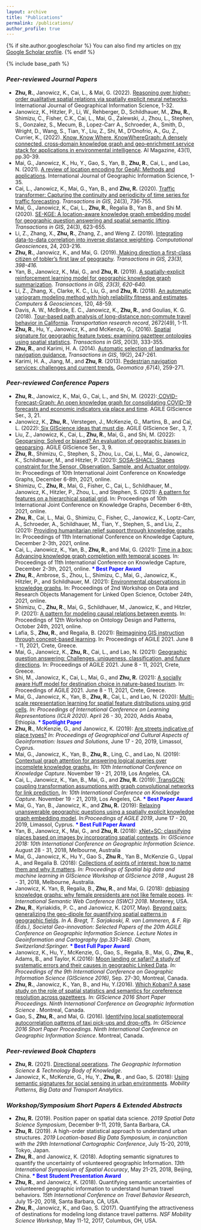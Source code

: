 ```yaml
---
layout: archive
title: "Publications"
permalink: /publications/
author_profile: true
---
```


{% if site.author.googlescholar %}
  You can also find my articles on <a href="{{site.author.googlescholar}}">my Google Scholar profile</a>.
{% endif %}

{% include base_path %}

<!-- {% for post in site.publications reversed %}
  {% include archive-single.html %}
{% endfor %} -->

<h3> <i>Peer-reviewed Journal Papers </i></h3>
<ul>
   <li><strong>Zhu, R.</strong>, Janowicz, K., Cai, L., & Mai, G. (2022). <a href="https://www.tandfonline.com/doi/full/10.1080/13658816.2022.2092115">Reasoning over higher-order qualitative spatial relations via spatially explicit neural networks</a>. International Journal of Geographical Information Science, 1-32.</li>
   <li>Janowicz, K., Hitzler, P., Li, W., Rehberger, D., Schildhauer, M., <strong>Zhu, R.</strong>, Shimizu, C., Fisher, C.K., Cai, L., Mai, G., Zalewski, J., Zhou, L., Stephen, S., Gonzalez, S., Mecum, B., Lopez-Carr A.,  Schroeder, A., Smith, D., Wright, D., Wang, S., Tian, Y., Liu, Z., Shi, M., D’Onofrio, A., Gu, Z., Currier, K., (2022).<a href="https://onlinelibrary.wiley.com/doi/pdf/10.1002/aaai.12043"> Know, Know Where, KnowWhereGraph: A densely connected, cross‐domain knowledge graph and geo‐enrichment service stack for applications in environmental intelligence</a>. AI Magazine, 43(1), pp.30-39.</li>
   <li>Mai, G., Janowicz, K., Hu, Y., Gao, S., Yan, B., <strong>Zhu, R.</strong>, Cai, L., and Lao, N. (2021). <a href="https://arxiv.org/abs/2111.04006">A review of location encoding for GeoAI: Methods and applications</a>. International Journal of Geographic Information Science, 1-35. </li>
   <li>Cai, L., Janowicz, K., Mai, G., Yan, B., and <strong>Zhu, R.</strong> (2020). <a href="https://onlinelibrary.wiley.com/doi/full/10.1111/tgis.12644">Traffic transformer: Capturing the continuity and periodicity of time series for traffic forecasting</a>. <i>Transactions in GIS</i>, 24(3), 736-755. </li>
   <li> Mai, G., Janowicz, K., Cai, L., <strong>Zhu, R.</strong>, Regalia B., Yan B., and Shi M. (2020). <a href="https://onlinelibrary.wiley.com/doi/full/10.1111/tgis.12629">SE-KGE: A location-aware knowledge graph embedding model for geographic question answering and spatial semantic lifting</a>. <i>Transactions in GIS</i>, 24(3), 623-655. </li>
	<li>Li, Z., Zhang, X., <strong>Zhu, R.</strong>, Zhang, Z., and Weng Z. (2019). <a href="https://link.springer.com/article/10.1007/s10596-019-09913-9">Integrating data-to-data correlation into inverse distance weighting</a>. <i>Computational Geosciences</i>, 24, 203-216. </li>
	<li><strong>Zhu, R.</strong>, Janowicz, K., and Mai, G. (2019).<a href="http://geog.ucsb.edu/~zhu/papers/TGIS_Special2019_DirTFL.pdf"> Making direction a first-class citizen of tobler’s first law of geography</a>. <i>Transactions in GIS, 23(3), 398-416.</i> </li>
	<li>Yan, B., Janowicz, K., Mai, G., and <strong>Zhu, R.</strong> (2019). <a href="http://geog.ucsb.edu/~boyan/gkg_rl.pdf">A spatially-explicit reinforcement learning model for geographic knowledge graph summarization</a>. <i>Transactions in GIS, 23(3), 620-640.</i> </li>
	<li>Li, Z., Zhang, X., Clarke, K. C., Liu, G., and <strong>Zhu, R.</strong> (2018). <a href="https://www.sciencedirect.com/science/article/pii/S0098300418300074">An automatic variogram modeling method with high reliability fitness and estimates</a>. <i>Computers & Geosciences</i>, 120, 48-59.</li>	
	<li>Davis, A. W., McBride, E. C., Janowicz, K., <strong>Zhu, R.</strong>, and Goulias, K. G. (2018). <a href="https://www.researchgate.net/publication/325715401_Tour-Based_Path_Analysis_of_Long-Distance_Non-Commute_Travel_Behavior_in_California">Tour-based path analysis of long-distance non-commute travel behavior in California</a>. <i>Transportation research record</i>, 2672(49), 1-11.</li>
	<li><strong>Zhu, R.</strong>, Hu, Y., Janowicz, K., and McKenzie, G., (2016). <a href="http://geog.ucsb.edu/~zhu/papers/TGIS2016_SpatialSig.pdf">Spatial signature for geographic feature types: examining gazetteer ontologies using spatial statistics</a>. <i>Transactions in GIS</i>, 20(3), 333-355.</li>
	<li><strong>Zhu, R.</strong>, and Karimi, H. A. (2014). <a href="https://onlinelibrary.wiley.com/doi/full/10.1111/tgis.12095">Automatic selection of landmarks for navigation guidance.</a> <i>Transactions in GIS</i>, 19(2), 247-261.</li>
	<li>Karimi, H. A., Jiang, M., and <strong>Zhu, R</strong>. (2013). <a href="http://www.nrcresearchpress.com/doi/abs/10.5623/cig2013-052#.W6-7J3VKhhE">Pedestrian navigation services: challenges and current trends.</a> <i>Geomatica </i>,67(4), 259-271.</li>
</ul>

<h3> <i>Peer-reviewed Conference Papers</i></h3>
<ul>
   <li><strong>Zhu, R.</strong>, Janowicz, K., Mai, G., Cai, L., and Shi, M. (2022):<a href="https://agile-giss.copernicus.org/articles/3/21/2022/"> COVID-Forecast-Graph: An open knowledge graph for consolidating COVID-19 forecasts and economic indicators via place and time</a>. AGILE GIScience Ser., 3, 21.</li>

   <li>Janowicz, K., <strong>Zhu, R.</strong>, Verstegen, J., McKenzie, G., Martins, B., and Cai, L. (2022):<a href="https://agile-giss.copernicus.org/articles/3/7/2022/"> Six GIScience ideas that must die</a>. AGILE GIScience Ser., 3, 7.</li>

   <li>Liu, Z., Janowicz, K., Cai, L., <strong>Zhu, R.</strong>, Mai, G., and Shi, M. (2022):<a href="https://agile-giss.copernicus.org/articles/3/9/2022/"> Geoparsing: Solved or biased? An evaluation of geographic biases in geoparsing</a>. AGILE GIScience Ser., 3, 9.</li>


   <li><strong>Zhu, R.</strong>, Shimizu, C., Stephen, S., Zhou, Lu., Cai, L., Mai, G., Janowicz, K., Schildhauer, M., and Hitzler, P. (2021):<a href="https://geog.ucsb.edu/~zhu/publications/ijckg21-12.pdf"> SOSA-SHACL: Shapes constraint for the Sensor, Observation, Sample, and Actuator ontology</a>. In: Proceedings of 10th International Joint Conference on Knowledge Graphs, December 6-8th, 2021, online.</li>


   <li>Shimizu, C., <strong>Zhu, R.</strong>, Mai, G., Fisher, C., Cai, L., Schildhauer, M., Janowicz, K., Hitzler, P., Zhou, L., and Stephen, S. (2021): <a href="https://geog.ucsb.edu/~zhu/publications/2021_IJCKG_KWG_HCF">A pattern for features on a hierarchical spatial grid</a>. In: Proceedings of 10th International Joint Conference on Knowledge Graphs, December 6-8th, 2021, online. </li>


   <li><strong>Zhu, R.</strong>, Cai, L., Mai, G., Shimizu, C., Fisher, C., Janowicz, K., Loptz-Carr, A., Schroeder, A., Schildhauer, M., Tian, Y., Stephen, S., and Liu, Z., (2021): <a href="https://dl.acm.org/doi/abs/10.1145/3460210.3493581">Providing humanitarian relief support through knowledge graphs</a>. In: Proceedings of 11th International Conference on Knowledge Capture, December 2-3th, 2021, online.</li>

   <li>Cai, L., Janowicz, K., Yan, B., <strong>Zhu, R.</strong>, and Mai, G. (2021): <a href="https://arxiv.org/abs/2111.06854">Time in a box: Advancing knowledge graph completion with temporal scopes</a>. In: Proceedings of 11th International Conference on Knowledge Capture, December 2-3th, 2021, online. <font color='blue'><b> * Best Paper Award</b> </font> </li>
                
   <li><strong>Zhu, R.</strong>, Ambrose, S., Zhou, L., Shimizu, C., Mai, G., Janowicz, K., Hitzler, P., and Schildhauer, M. (2021): <a href="https://repository.publisso.de/resource/frl:6429414">Environmental observations in knowledge graphs</a>. In: Proceedings of 2nd Workshop on Data and Research Objects Management for Linked Open Science, October 24th, 2021, online.</li>

   <li>Shimizu, C., <strong>Zhu, R.</strong>, Mai, G., Schildhauer, M., Janowicz, K., and Hitzler, P. (2021): <a href="https://daselab.cs.ksu.edu/sites/default/files/2021_WOP_KWG_Causal_Relation_Pattern.pdf">A pattern for modeling causal relations between events</a>. In: Proceedings of 12th Workshop on Ontology Design and Patterns, October 24th, 2021, online.</li>

   <li>Lafia, S., <strong>Zhu, R.</strong>, and Regalia, B. (2021): <a href="https://agile-giss.copernicus.org/articles/2/6/2021/agile-giss-2-6-2021.pdf">Reimagining GIS instruction through concept-based learning</a>. In: Proceedings of AGILE 2021. June 8 - 11, 2021, Crete, Greece.</li>

   <li> Mai, G., Janowicz, K., <strong>Zhu, R.</strong>, Cai, L., and Lao, N. (2021): <a href="https://agile-giss.copernicus.org/articles/2/8/2021/agile-giss-2-8-2021.pdf">Geographic question answering: Challenges, uniqueness, classification, and future directions</a>. In: Proceedings of AGILE 2021. June 8 - 11, 2021, Crete, Greece.</li>


   <li>Shi, M., Janowicz, K., Cai, L., Mai, G., and <strong>Zhu, R.</strong> (2021): <a href="https://agile-giss.copernicus.org/articles/2/14/2021/agile-giss-2-14-2021.pdf">A socially aware Huff model for destination choice in nature-based tourism</a>. In: Proceedings of AGILE 2021. June 8 - 11, 2021, Crete, Greece.</li>

   <li>Mai, G., Janowicz, K.,  Yan, B., <strong>Zhu, R.</strong>, Cai, L., and Lao, N. (2020): <a href="https://arxiv.org/abs/2003.00824">Multi-scale representation learning for spatial feature distributions using grid cells</a>. <i>In: Proceedings of International Conference on Learning Representations (ICLR 2020)</i>. April 26 - 30, 2020, Addis Ababa, Ethiopia. <font color='blue'><b>* Spotlight Paper</b></font></li> 

   <li><strong>Zhu, R.</strong>,  McKenzie, G., and Janowicz, K. (2019): <a href ="http://geog.ucsb.edu/~zhu/papers/road2place.pdf">Are streets indicative of place types?</a> <i>In: Proceedings of Geographical and Cultural Aspects of Geoinformation: Issues and Solutions</i>, June 17 - 20, 2019, Limassol, Cyprus.</li>

   <li>Mai, G., Janowicz, K., Yan, B., <strong>Zhu, R.</strong>, Ling, C., and Lao, N. (2019): <a href="https://arxiv.org/abs/1910.00084">Contextual graph attention for answering logical queries over incomplete knowledge graphs.</a> <i>In: 10th International Conference on Knowledge Capture</i>. November 19 - 21, 2019, Los Angeles, CA. </li>

   <li>Cai, L., Janowicz, K., Yan, B., Mai, G., and <strong>Zhu, R.</strong> (2019):<a href="https://arxiv.org/abs/1910.00702"> TransGCN: coupling transformation assumptions with graph convolutional networks for link prediction.</a> <i>In: 10th International Conference on Knowledge Capture</i>. November 19 - 21, 2019, Los Angeles, CA. <font color='blue'><b> * Best Paper Award</b> </font> </li>

   <li>Mai, G., Yan, B., Janowicz, K., and <strong>Zhu, R.</strong> (2019): <a href ="http://www.geog.ucsb.edu/~gengchen_mai/papers/2019-AGILE19_TransGeo.pdf">Relaxing unanswerable geographic questions using a spatially explicit knowledge graph embedding model</a>. <i>In:Proceedings of AGILE 2019</i>, June 17 - 20, 2019, Limassol, Cyprus. <font color='blue'><b> * Best Full Paper Award</b> </font></li>

   <li>Yan, B., Janowicz, K., Mai, G., and <strong>Zhu, R. </strong> (2018): <a href ="https://geog.ucsb.edu/~jano/xnetsc.pdf">xNet+SC: classifying places based on images by incorporating spatial contexts</a>. <i>In: GIScience 2018: 10th International Conference on Geographic Information Science</i>. August 28 - 31, 2018, Melbourne, Australia</li>

   <li>Mai, G., Janowicz, K., Hu Y., Gao S., <strong>Zhu R.</strong>, Yan B., McKenzie G., Uppal A., and Regalia B. (2018): <a href="http://www.geog.ucsb.edu/~gengchen_mai/papers/2018-ML_paperAOI.pdf">Collections of points of interest: how to name them and why it matters</a>. <i>In: Proceedings of Spatial big data and machine learning in GIScience Workshop at GIScience 2018 </i>, August 28 - 31, 2018, Melbourne, Australia.</li>

   <li>Janowicz, K. Yan, B, Regalia, B., <strong>Zhu, R.</strong>, and Mai, G. (2018): <a href="https://geog.ucsb.edu/~jano/debiasing.pdf">debiasing knowledge graphs: why female presidents are not like female popes</a>. <i>In: International Semantic Web Conference (ISWC) 2018</i>. Monterey, USA.</li>
                
   <li><strong>Zhu, R.</strong>, Kyriakidis, P. C., and Janowicz, K. (2017, May). <a href="http://geog.ucsb.edu/~zhu/papers/GeoMultipole2017_ZhuKyriakidisJanowicz.pdf">Beyond pairs: generalizing the geo-dipole for quantifying spatial patterns in geographic fields</a>. <i>In A. Bregt, T. Sarjakoski, R. van Lammeren, & F. Rip (Eds.), Societal Geo-innovation: Selected Papers of the 20th AGILE Conference on Geographic Information Science. Lecture Notes in Geoinformation and Cartography (pp.331-348). Cham, Switzerland:Springer.</i> <font color='blue'><b> * Best Full Paper Award</b> </font></li>

   <li>Janowicz, K., Hu, Y., McKenzie, G., Gao, S., Regalia, B., Mai, G., <strong>Zhu, R.</strong>, Adams, B., and Taylor, K.(2016): <a href="http://geog.ucsb.edu/~zhu/papers/Giscience2016_LinkedDataQuality.pdf">Moon landing or safari? a study of systematic errors and their causes in geographic Linked Data</a>. <i>In: Proceedings of the 9th International Conference on Geographic Information Science (GIScience 2016)</i>, Sep. 27-30, Montreal, Canada.</li>
   
   <li><strong>Zhu, R.</strong>, Janowicz, K., Yan, B., and Hu, Y.(2016). <a href="http://geog.ucsb.edu/~zhu/papers/GIScience2016_KobaniSIG.pdf">Which Kobani? A sase study on the role of spatial statistics and semantics for coreference resolution across gazetteers</a>. <i>In: GIScience 2016 Short Paper Proceedings. Ninth International Conference on Geographic Information Science </i>. Montreal, Canada.</li>
   
   <li>Gao, S., <strong>Zhu, R.</strong>, and Mai, G. (2016). <a href="http://geog.ucsb.edu/~zhu/papers/GIScience2016_SpatiotemporalHotspot.pdf">Identifying local spatiotemporal autocorrelation patterns of taxi pick-ups and drop-offs</a>. <i>In: GIScience 2016 Short Paper Proceedings. Ninth International Conference on Geographic Information Science</i>. Montreal, Canada.  </li>
</ul>

<h3> <i>Peer-reviewed Book Chapters</i></h3>
<ul>
   <li><strong>Zhu, R.</strong> (2021). <a href="https://gistbok.ucgis.org/bok-topics/directional-operations">Directional operations</a>. <i>The Geographic Information Science & Technology Body of Knowledge</i>.</li>
   <li>Janowicz, K., McKenzie, G., Hu, Y., <strong>Zhu, R. </strong>, and Gao, S. (2018): <a href="https://geog.ucsb.edu/~jano/ussss.pdf">Using semantic signatures for social sensing in urban environments</a>. <i>Mobility Patterns, Big Data and Transport Analytics</i>. </li>
</ul>

<h3> <i>Workshop/Symposium Short Papers & Extended Abstracts</i></h3>
<ul>
   <li><strong>Zhu, R.</strong> (2019). Position paper on spatial data science. <i>2019 Spatial Data Science Symposium</i>, December 9-11, 2019, Santa Barbara, CA.</li>
   <li><strong>Zhu, R.</strong> (2019). A high-order statistical approach to understand urban structures. <i>2019 Location-based Big Data Symposium, in conjunction with the 29th International Cartographic Conference</i>, July 15-20, 2019, Tokyo, Japan.</li>
   <li><strong>Zhu, R.</strong>, and Janowicz, K. (2018). Adopting semantic signatures to quantify the uncertainty of volunteered geographic Information. <i>13th International Symposium of Spatial Accuracy</i>, May 21-25, 2018, Beijing, China.<font color='blue'><b> * Best Student Presentation Award</b> </font></li>            
   <li><strong>Zhu, R.</strong>, and Janowicz, K. (2018). Quantifying semantic uncertainties of volunteered geographic information to understand human travel behaviors. <i>15th International Conference on Travel Behavior Research</i>, July 15-20, 2018, Santa Barbara, CA, USA.</li> 
   <li><strong>Zhu, R.</strong>, Janowicz, K., and Gao, S. (2017). Quantifying the attractiveness of destinations for modeling long distance travel patterns. <i>NSF Mobility Science Workshop</i>, May 11-12, 2017, Columbus, OH, USA.</li>       
</ul>